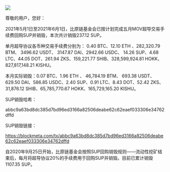 ![](..images/destroyrecords/destroyrecords10.png)

尊敬的用户，您好：

2021年5月1日至2021年6月1日，比原链基金会已按计划完成五月MOV超导交易手续费回购SUP并销毁，本次共计销毁237.12 SUP。

单月超导协议各币种交易手续费分别为： 0.40 BTC、12.10 ETH 、282,320.79 BTM、 3496.62 USDT、 3147.87 DAI、2942.66 USDC、 14.26 SUP、4.68 LTC、44.05 DOT、261.94 ZKS、159,221.77 SHIB、328,599,924.81 HOKK、827,817,148.21 KISHU。

本月实际销毁：0.07 BTC、1.96 ETH 、 46,784.19 BTM、 693.38 USDT、629.50 DAI、586.85 USDC、2.40 SUP、0.91 LTC、8.43 DOT、52.42 ZKS、31,876.12 SHIB、65,785,770.67 HOKK、165,729,165.20 KISHU。

SUP销毁哈希：

abbc9a63bd8dc385d7bd96ed3166a82506deabe62c62eaef033306e34762dffd

SUP销毁链接：

https://blockmeta.com/tx/abbc9a63bd8dc385d7bd96ed3166a82506deabe62c62eaef033306e34762dffd

自2020年9月25日开始，比原链基金会按照SUP回购销毁规则——流动性挖矿结束后，每月将超导协议20%的手续费用于回购SUP并销毁。目前已累计销毁1107.35 SUP。
